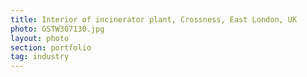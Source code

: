 ```yaml
---
title: Interior of incinerator plant, Crossness, East London, UK
photo: GSTW307130.jpg 
layout: photo 
section: portfolio 
tag: industry 
--- 
```

